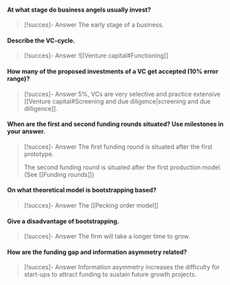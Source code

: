 #### At what stage do business angels usually invest?
> [!succes]- Answer
> The early stage of a business.
#### Describe the VC-cycle.
> [!succes]- Answer
> ![[Venture capital#Functioning]]
#### How many of the proposed investments of a VC get accepted (10% error range)?
> [!succes]- Answer
> 5%, VCs are very selective and practice extensive [[Venture capital#Screening and due diligence|screening and due dilligence]].
#### When are the first and second funding rounds situated? Use milestones in your answer.
> [!succes]- Answer
> The first funding round is situated after the first prototype.
> 
> The second funding round is situated after the first production model.
> (See [[Funding rounds]])
#### On what theoretical model is bootstrapping based?
> [!succes]- Answer
> The [[Pecking order model]]
#### Give a disadvantage of bootstrapping.
> [!succes]- Answer
> The firm will take a longer time to grow.
#### How are the funding gap and information asymmetry related?
> [!succes]- Answer
> Information asymmetry increases the difficulty for start-ups to attract funding to sustain future growth projects.